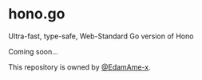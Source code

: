 # hono.go
Ultra-fast, type-safe, Web-Standard Go version of Hono

Coming soon...

This repository is owned by [@EdamAme-x](//github.com/EdamAme-x).

